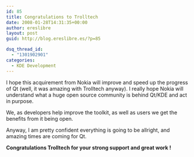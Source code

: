 ```yaml
---
id: 85
title: Congratulations to Trolltech
date: 2008-01-28T14:31:35+00:00
author: ereslibre
layout: post
guid: http://blog.ereslibre.es/?p=85

dsq_thread_id:
  - "1301902901"
categories:
  - KDE Development
---
```

I hope this acquirement from Nokia will improve and speed up the progress of Qt (well, it was amazing with Trolltech anyway). I really hope Nokia will understand what a huge open source community is behind Qt/KDE and act in purpose.

We, as developers help improve the toolkit, as well as users we get the benefits from it being open.

Anyway, I am pretty confident everything is going to be allright, and amazing times are coming for Qt.

**Congratulations Trolltech for your strong support and great work !**